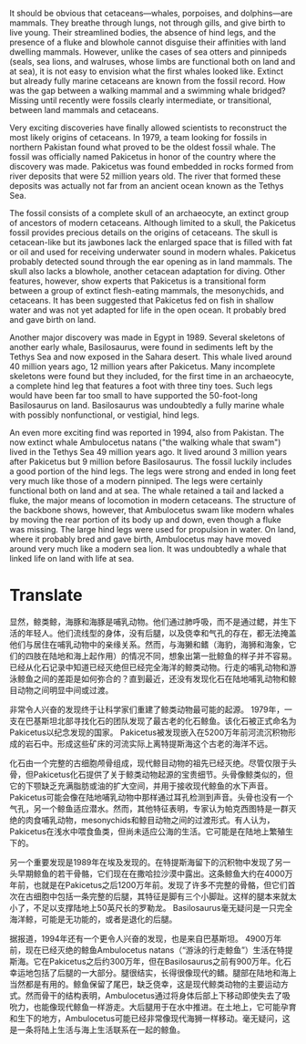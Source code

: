 
It should be obvious that cetaceans—whales, porpoises, and dolphins—are mammals. They breathe through lungs, not through gills, and give birth to live young. Their streamlined bodies, the absence of hind legs, and the presence of a fluke and blowhole cannot disguise their affinities with land dwelling mammals. However, unlike the cases of sea otters and pinnipeds (seals, sea lions, and walruses, whose limbs are functional both on land and at sea), it is not easy to envision what the first whales looked like. Extinct but already fully marine cetaceans are known from the fossil record. How was the gap between a walking mammal and a swimming whale bridged? Missing until recently were fossils clearly intermediate, or transitional, between land mammals and cetaceans.


Very exciting discoveries have finally allowed scientists to reconstruct the most likely origins of cetaceans. In 1979, a team looking for fossils in northern Pakistan found what proved to be the oldest fossil whale. The fossil was officially named Pakicetus in honor of the country where the discovery was made. Pakicetus was found embedded in rocks formed from river deposits that were 52 million years old. The river that formed these deposits was actually not far from an ancient ocean known as the Tethys Sea.

The fossil consists of a complete skull of an archaeocyte, an extinct group of ancestors of modern cetaceans. Although limited to a skull, the Pakicetus fossil provides precious details on the origins of cetaceans. The skull is cetacean-like but its jawbones lack the enlarged space that is filled with fat or oil and used for receiving underwater sound in modern whales. Pakicetus probably detected sound through the ear opening as in land mammals. The skull also lacks a blowhole, another cetacean adaptation for diving. Other features, however, show experts that Pakicetus is a transitional form between a group of extinct flesh-eating mammals, the mesonychids, and cetaceans. It has been suggested that Pakicetus fed on fish in shallow water and was not yet adapted for life in the open ocean. It probably bred and gave birth on land.

Another major discovery was made in Egypt in 1989. Several skeletons of another early whale, Basilosaurus, were found in sediments left by the Tethys Sea and now exposed in the Sahara desert. This whale lived around 40 million years ago, 12 million years after Pakicetus. Many incomplete skeletons were found but they included, for the first time in an archaeocyte, a complete hind leg that features a foot with three tiny toes. Such legs would have been far too small to have supported the 50-foot-long Basilosaurus on land. Basilosaurus was undoubtedly a fully marine whale with possibly nonfunctional, or vestigial, hind legs.

An even more exciting find was reported in 1994, also from Pakistan. The now extinct whale Ambulocetus natans ("the walking whale that swam") lived in the Tethys Sea 49 million years ago. It lived around 3 million years after Pakicetus but 9 million before Basilosaurus. The fossil luckily includes a good portion of the hind legs. The legs were strong and ended in long feet very much like those of a modern pinniped. The legs were certainly functional both on land and at sea. The whale retained a tail and lacked a fluke, the major means of locomotion in modern cetaceans. The structure of the backbone shows, however, that Ambulocetus swam like modern whales by moving the rear portion of its body up and down, even though a fluke was missing. The large hind legs were used for propulsion in water. On land, where it probably bred and gave birth, Ambulocetus may have moved around very much like a modern sea lion. It was undoubtedly a whale that linked life on land with life at sea.

# Translate
显然，鲸类鲸，海豚和海豚是哺乳动物。他们通过肺呼吸，而不是通过鳃，并生下活的年轻人。他们流线型的身体，没有后腿，以及侥幸和气孔的存在，都无法掩盖他们与居住在哺乳动物中的亲缘关系。然而，与海獭和鳍（海豹，海狮和海象，它们的四肢在陆地和海上起作用）的情况不同，想象出第一批鲸鱼的样子并不容易。已经从化石记录中知道已经灭绝但已经完全海洋的鲸类动物。行走的哺乳动物和游泳鲸鱼之间的差距是如何弥合的？直到最近，还没有发现化石在陆地哺乳动物和鲸目动物之间明显中间或过渡。


非常令人兴奋的发现终于让科学家们重建了鲸类动物最可能的起源。 1979年，一支在巴基斯坦北部寻找化石的团队发现了最古老的化石鲸鱼。该化石被正式命名为Pakicetus以纪念发现的国家。 Pakicetus被发现嵌入在5200万年前河流沉积物形成的岩石中。形成这些矿床的河流实际上离特提斯海这个古老的海洋不远。

化石由一个完整的古细胞颅骨组成，现代鲸目动物的祖先已经灭绝。尽管仅限于头骨，但Pakicetus化石提供了关于鲸类动物起源的宝贵细节。头骨像鲸类似的，但它的下颚缺乏充满脂肪或油的扩大空间，并用于接收现代鲸鱼的水下声音。 Pakicetus可能会像在陆地哺乳动物中那样通过耳孔检测到声音。头骨也没有一个气孔，另一个鲸鱼适应潜水。然而，其他特征表明，专家认为帕克西图特是一群灭绝的肉食哺乳动物，mesonychids和鲸目动物之间的过渡形式。有人认为，Pakicetus在浅水中喂食鱼类，但尚未适应公海的生活。它可能是在陆地上繁殖生下的。

另一个重要发现是1989年在埃及发现的。在特提斯海留下的沉积物中发现了另一头早期鲸鱼的若干骨骼，它们现在在撒哈拉沙漠中露出。这条鲸鱼大约在4000万年前，也就是在Pakicetus之后1200万年前。发现了许多不完整的骨骼，但它们首次在古细胞中包括一条完整的后腿，其特征是脚有三个小脚趾。这样的腿本来就太小了，不足以支撑陆地上50英尺长的罗勒龙。 Basilosaurus毫无疑问是一只完全海洋鲸，可能是无功能的，或者是退化的后腿。

据报道，1994年还有一个更令人兴奋的发现，也是来自巴基斯坦。 4900万年前，现在已经灭绝的鲸鱼Ambulocetus natans（“游泳的行走鲸鱼”）生活在特提斯海。它在Pakicetus之后约300万年，但在Basilosaurus之前有900万年。化石幸运地包括了后腿的一大部分。腿很结实，长得很像现代的鳍。腿部在陆地和海上当然都是有用的。鲸鱼保留了尾巴，缺乏侥幸，这是现代鲸类动物的主要运动方式。然而骨干的结构表明，Ambulocetus通过将身体后部上下移动即使失去了吸吮力，也能像现代鲸鱼一样游走。大后腿用于在水中推进。在土地上，它可能孕育和生下的地方，Ambulocetus可能已经非常像现代海狮一样移动。毫无疑问，这是一条将陆上生活与海上生活联系在一起的鲸鱼。